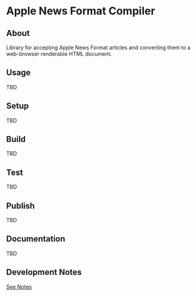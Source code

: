 # Apple News Format Compiler

## About

Library for accepting Apple News Format articles and converting them to a web-browser renderable HTML document.

## Usage

TBD

## Setup

TBD

## Build

TBD

## Test

TBD

## Publish

TBD

## Documentation

TBD


## Development Notes

[See Notes](NOTES.md)
